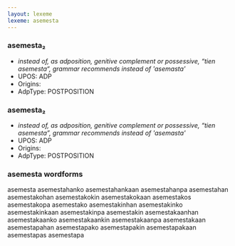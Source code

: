 ```yaml
---
layout: lexeme
lexeme: asemesta
---
```


###  asemesta₂

* _instead of, as adposition, genitive complement or possessive, “tien asemesta“, grammar recommends instead of 'asemasta'_
* UPOS:  ADP
* Origins: 
* AdpType:  POSTPOSITION


###  asemesta₂

* _instead of, as adposition, genitive complement or possessive, “tien asemesta”, grammar recommends instead of 'asemasta'_
* UPOS:  ADP
* Origins: 
* AdpType:  POSTPOSITION


### asemesta wordforms

asemesta
asemestahanko
asemestahankaan
asemestahanpa
asemestahan
asemestakohan
asemestakokin
asemestakokaan
asemestakos
asemestakopa
asemestako
asemestakinhan
asemestakinko
asemestakinkaan
asemestakinpa
asemestakin
asemestakaanhan
asemestakaanko
asemestakaankin
asemestakaanpa
asemestakaan
asemestapahan
asemestapako
asemestapakin
asemestapakaan
asemestapas
asemestapa

